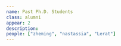 ```yaml
---
name: Past Ph.D. Students
class: alumni
appear: 2
description: 
people: ["zheming", "nastassia", "Lerat"]
---
```

